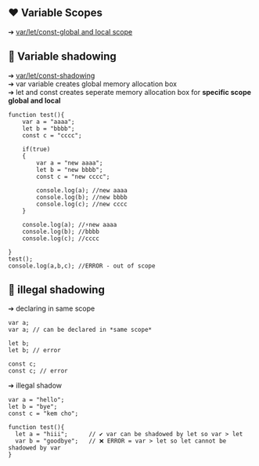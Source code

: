 ## ❤️ Variable Scopes

➔  [var/let/const-global and local scope](https://chat.openai.com/share/640ec4bd-763a-4967-878b-0ca8bf65e0c9)

## 🧡 Variable shadowing

➔ [var/let/const-shadowing](https://chat.openai.com/share/640ec4bd-763a-4967-878b-0ca8bf65e0c9)  <br/>
➔ var variable creates global memory allocation box <br/>
➔ let and const creates seperate memory allocation box for **specific scope global and local**

```
function test(){
    var a = "aaaa";
    let b = "bbbb";
    const c = "cccc";
    
    if(true)
    {
        var a = "new aaaa";
        let b = "new bbbb";
        const c = "new cccc";
        
        console.log(a); //new aaaa
        console.log(b); //new bbbb
        console.log(c); //new cccc
    }
    
    console.log(a); //⚡new aaaa
    console.log(b); //bbbb
    console.log(c); //cccc
    
}
test();
console.log(a,b,c); //ERROR - out of scope

```

## 💛 illegal shadowing
➔ declaring in same scope
```
var a;
var a; // can be declared in *same scope*

let b;
let b; // error

const c;
const c; // error
```
➔ illegal shadow
```
var a = "hello";
let b = "bye";
const c = "kem cho";

function test(){
  let a = "hiii";      // ✔️ var can be shadowed by let so var > let
  var b = "goodbye";   // ❌ ERROR = var > let so let cannot be shadowed by var
}
```
